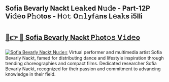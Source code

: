 ## Sofia Bevarly Nackt L𝚎a𝚔ed N𝚞𝚍e - Part-12P Vi𝚍𝚎o P𝚑𝚘tos - H𝚘𝚝 O𝚗𝚕yf𝚊ns L𝚎a𝚔s i5Ili

# <h2><a href="http://kf31x73.oniu.top/?m=Sofia+Bevarly+Nackt">🔗👉 🔴 Sofia Bevarly Nackt P𝚑ot𝚘𝚜 V𝚒d𝚎o</a></h2>

[![Sofia Bevarly Nackt Nu𝚍e𝚜](https://i.imgur.com/0qMVB7G.gif)](http://kf31x73.oniu.top/?m=Sofia+Bevarly+Nackt)
Virtual performer and multimedia artist Sofia Bevarly Nackt, famed for distributing dance and lifestyle inspiration through trending choreographies and compact films. Dedicated researcher Sofia Bevarly Nackt, recognized for their passion and commitment to advancing knowledge in their field.  

